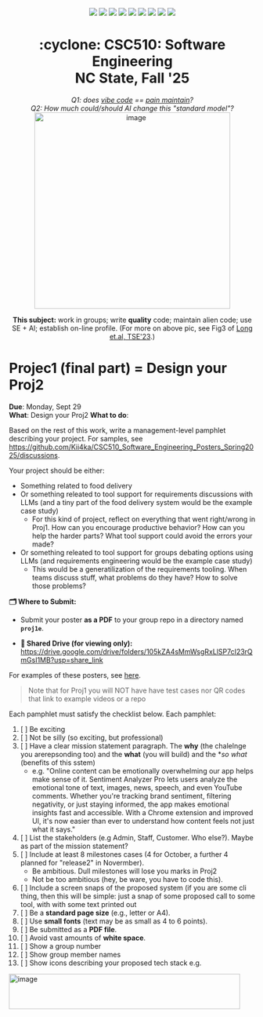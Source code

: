<p align="center">
  <a href="https://github.com/txt/se25fall/blob/main/README.md#top"><img src="https://img.shields.io/badge/Home-%23ff5733?style=flat-square&logo=home&logoColor=white" /></a>
  <a href="/docs/syllabus.md#top"><img src="https://img.shields.io/badge/Syllabus-%230055ff?style=flat-square&logo=openai&logoColor=white" /></a>
  <a href="https://docs.google.com/spreadsheets/d/1E7H6IiFEV0WIooE1biPB7VVrdaEtBh6yXC-2nrwPKCY/edit?gid=0#gid=0"><img src="https://img.shields.io/badge/Teams1-%23ffd700?style=flat-square&logo=users&logoColor=white" /></a>
  <a href="https://docs.google.com/spreadsheets/d/1i0fNqKea0LzqmB-h8gtOrnF0MM-qt560goU4QkRw8BA/edit?usp=sharing"><img src="https://img.shields.io/badge/Teams2-%23ffcc00?style=flat-square&logo=users&logoColor=white" /></a>
  <a href="https://moodle-courses2527.wolfware.ncsu.edu/course/view.php?id=4690&bp=s"><img src="https://img.shields.io/badge/One-%23dc143c?style=flat-square&logo=moodle&logoColor=white" /></a>
  <a href="https://moodle-courses2527.wolfware.ncsu.edu/course/view.php?id=4691&bp=s"><img src="https://img.shields.io/badge/Two-%23b22222?style=flat-square&logo=moodle&logoColor=white" /></a>
  <a href="https://discord.gg/YnAw7uZxAD"><img src="https://img.shields.io/badge/Chat-%23008080?style=flat-square&logo=discord&logoColor=white" /></a>
  <a href="https://ncsu.hosted.panopto.com/Panopto/Pages/Sessions/List.aspx?folderID=7b1bbb56-937c-42a1-96b4-b33e0134710f"><img src="https://img.shields.io/badge/Vids-%23ffa500?style=flat-square&logo=youtube&logoColor=white" /></a>
  <a href="/LICENSE.md"><img src="https://img.shields.io/badge/©%20timm%202025-%234b4b4b?style=flat-square&logoColor=white" /></a></p>
<h1 align="center">:cyclone: CSC510: Software Engineering<br>NC State, Fall '25</h1>
<p align="center"><em>Q1: does <a href="https://x.com/karpathy/status/1886192184808149383?lang=en">vibe code</a> == <a href="https://docs.google.com/presentation/d/1O6fZa0MbuNPVfbQV0eENzuYL-2YdIr-LRawhC92gSJE/present?slide=2">pain maintain</a>?</em><br>
<em> Q2: How much could/should AI change this "standard model"?</em><br>
<img width="400" alt="image" src="https://github.com/user-attachments/assets/acde700e-1d4d-4002-94a2-1d8aa08914e2"></p>
<p align="center"><b>This subject:</b> work in groups; write <b>quality</b> code;
maintain alien code; use SE + AI; establish on-line profile.
(For more on above pic, see Fig3 of <a href="https://doi.org/10.1109/TSE.2023.3339383">Long et.al, TSE'23</a>.)</p>


# Projec1 (final part) = Design your Proj2

**Due**: Monday, Sept 29  
**What**: Design your Proj2 
**What to do**:  

Based on the rest of this work, 
write a management-level pamphlet describing your project. For samples, see https://github.com/Kii4ka/CSC510_Software_Engineering_Posters_Spring2025/discussions.

Your project should be either:

- Something related to food delivery
- Or something releated to tool support for requirements discussions with LLMs  (and a tiny part of the food delivery system would be the example case study)
  - For this kind of project, reflect on everything that went right/wrong in Proj1. How can you encourage productive behavior? How can you help the harder parts?
    What tool support could avoid the errors your made?
- Or something releated to tool support for groups debating options using  LLMs  (and requirements engineering  would be the example case study)
  - This would be a generatilization of the requirements tooling. When teams discuss stuff, what problems do they have? How to solve those problems?

**🗂️ Where to Submit:**  
- Submit your poster **as a PDF** to your group repo in a directory named **`proj1e`**.  

- **🔗 Shared Drive (for viewing only):**  
<https://drive.google.com/drive/folders/105kZA4sMmWsgRxLlSP7cI23rQmGsI1MB?usp=share_link>

For examples of these posters, see [here](https://github.com/Kii4ka/CSC510_Software_Engineering_Posters_Spring2025/discussions). 

> Note that for Proj1 you will NOT have  have test cases nor  QR codes that link to  example videos or a repo
  
Each pamphlet must satisfy the checklist below. Each pamphlet:

1. [ ] Be exciting
2. [ ] Not be silly (so exciting, but professional)
3. [ ] Have a clear mission statement paragraph. The **why** (the chalelnge you arerepsonding too) and the **what** (you will build) and the **so what* (benefits of this sstem)
    - e.g. "Online content can be emotionally overwhelming our app helps make sense of it. Sentiment Analyzer Pro lets users analyze the emotional tone of text, images, news, speech, and even YouTube comments. Whether you're tracking brand sentiment, filtering negativity, or just staying informed, the app makes emotional insights fast and accessible. With a Chrome extension and improved Ul, it's now easier than ever to understand how content feels not just what it says."
4. [ ] List the  stakeholders (e.g Admin, Staff,   Customer.    Who else?). Maybe as part of the mission statement?
5.  [ ] Include at  least 8 milestones  cases (4 for October, a further 4 planned for "release2" in Novermber).
    - Be ambitious. Dull milestones will lose you marks in Proj2
    - Not be too ambitious (hey, be ware, you have to code this).
6. [ ] Include a screen snaps of the proposed system (if you are some cli thing, then this will be simple: just a snap of some proposed call to some tool, with  with some text printed out 
7. [ ] Be a **standard page size** (e.g., letter or A4).
8. [ ] Use **small fonts** (text may be as small as 4 to 6 points).
9. [ ] Be submitted as a **PDF file**.
10. [ ] Avoid vast amounts of **white space**.
11. [ ] Show a group number
12. [ ] Show group member names
13. [ ] Show icons describing your proposed tech stack e.g.

<img width="472" height="72" alt="image" src="https://github.com/user-attachments/assets/7a6e49b2-645d-4209-833b-31e7856902e9" />


 
